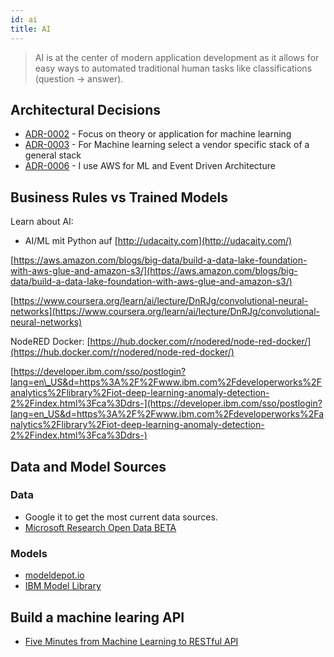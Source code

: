 ```yaml
---
id: ai
title: AI
---
```

> AI is at the center of modern application development as it allows for easy ways to automated traditional human tasks like classifications (question -> answer).

## Architectural Decisions

* [ADR-0002](https://github.com/denseidel/developer-playbook/blob/master/docs/adr/0002-focus-on-theory-or-application-for-machine-learning.md) - Focus on theory or application for machine learning
* [ADR-0003](https://github.com/denseidel/developer-playbook/blob/master/docs/adr/0003-for-machine-learning-select-a-vendor-specific-stack-of-a-general-stack.md) - For Machine learning select a vendor specific stack of a general stack
* [ADR-0006](https://github.com/denseidel/developer-playbook/blob/master/docs/adr/0006-i-use-aws-for-ml-and-event-driven-architecture.md) - I use AWS for ML and Event Driven Architecture

## Business Rules vs Trained Models

Learn about AI:

* AI/ML mit Python auf [http://udacaity.com](http://udacaity.com/)

[https://aws.amazon.com/blogs/big-data/build-a-data-lake-foundation-with-aws-glue-and-amazon-s3/](https://aws.amazon.com/blogs/big-data/build-a-data-lake-foundation-with-aws-glue-and-amazon-s3/)

[https://www.coursera.org/learn/ai/lecture/DnRJg/convolutional-neural-networks](https://www.coursera.org/learn/ai/lecture/DnRJg/convolutional-neural-networks)

NodeRED Docker: [https://hub.docker.com/r/nodered/node-red-docker/](https://hub.docker.com/r/nodered/node-red-docker/)

[https://developer.ibm.com/sso/postlogin?lang=en\_US&d=https%3A%2F%2Fwww.ibm.com%2Fdeveloperworks%2Fanalytics%2Flibrary%2Fiot-deep-learning-anomaly-detection-2%2Findex.html%3Fca%3Ddrs-](https://developer.ibm.com/sso/postlogin?lang=en_US&d=https%3A%2F%2Fwww.ibm.com%2Fdeveloperworks%2Fanalytics%2Flibrary%2Fiot-deep-learning-anomaly-detection-2%2Findex.html%3Fca%3Ddrs-)


## Data and Model Sources

### Data
* Google it to get the most current data sources.
* [Microsoft Research Open Data BETA](https://msropendata.com/)


### Models
* [modeldepot.io](https://modeldepot.io)
* [IBM Model Library](https://developer.ibm.com/code/exchanges/models/)


## Build a machine learing API
* [Five Minutes from Machine Learning to RESTful API](https://jobs.zalando.com/tech/blog/connexion-zalando-open-source/)